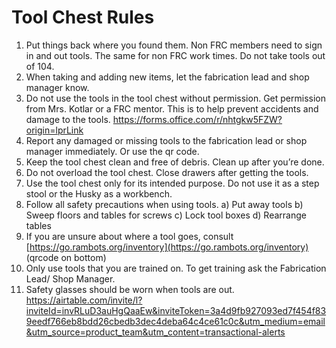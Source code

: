 # Tool Chest Rules
1. Put things back where you found them. Non FRC members need to sign in and out tools. The same for non FRC work times. Do not take tools out of 104.
2. When taking and adding new items, let the fabrication lead and shop manager know.
3. Do not use the tools in the tool chest without permission. Get permission from Mrs. Kotlar or a FRC mentor. This is to help prevent accidents and damage to the tools. https://forms.office.com/r/nhtgkw5FZW?origin=lprLink
4. Report any damaged or missing tools to the fabrication lead or shop manager immediately. Or use the qr code.  
5. Keep the tool chest clean and free of debris. Clean up after you’re done.
6. Do not overload the tool chest. Close drawers after getting the tools.
7. Use the tool chest only for its intended purpose. Do not use it as a step stool or the Husky as a workbench.
8. Follow all safety precautions when using tools.
a) Put away tools
b) Sweep floors and tables for screws
c) Lock tool boxes
d) Rearrange tables 
9. If you are unsure about where a tool goes, consult [https://go.rambots.org/inventory](https://go.rambots.org/inventory) (qrcode on bottom)
10. Only use tools that you are trained on. To get training ask the Fabrication Lead/ Shop Manager.
11. Safety glasses should be worn when tools are out.
    https://airtable.com/invite/l?inviteId=invRLuD3auHgQaaEw&inviteToken=3a4d9fb927093ed7f454f839eedf766eb8bdd26cbedb3dec4deba64c4ce61c0c&utm_medium=email&utm_source=product_team&utm_content=transactional-alerts
                                   


